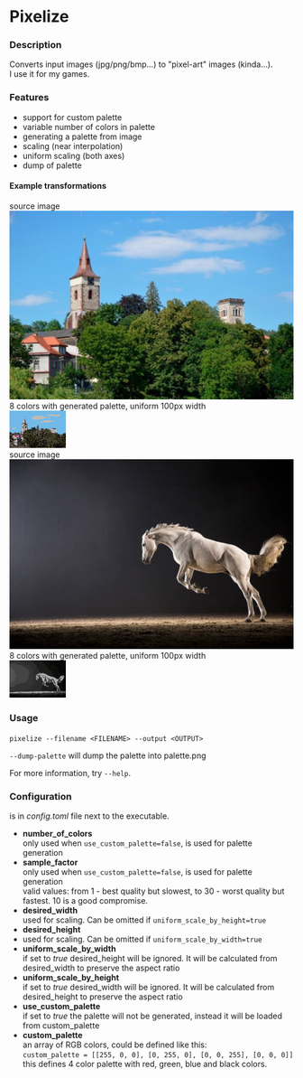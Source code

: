 # Pixelize

### Description

Converts input images (jpg/png/bmp...) to "pixel-art" images (kinda...).  
I use it for my games. 

### Features

- support for custom palette
- variable number of colors in palette
- generating a palette from image
- scaling (near interpolation)
- uniform scaling (both axes)
- dump of palette

#### Example transformations 
source image  
![alt text](libcrate/assets/test_img_1.jpg)  
8 colors with generated palette, uniform 100px width  
![alt text](libcrate/assets/converted1.png)  
source image  
![alt text](libcrate/assets/test_img_2.jpg)  
8 colors with generated palette, uniform 100px width  
![alt text](libcrate/assets/converted2.png)  

### Usage 
`pixelize --filename <FILENAME> --output <OUTPUT>` 

`--dump-palette` will dump the palette into palette.png  

For more information, try `--help`.  

### Configuration

is in *config.toml* file next to the executable.

- **number_of_colors**  
only used when `use_custom_palette=false`, is used for palette generation  
- **sample_factor**  
  only used when `use_custom_palette=false`, is used for palette generation   
  valid values: from 1 - best quality but slowest, to 30 - worst quality but fastest. 10 is a good compromise.  
- **desired_width**  
  used for scaling. Can be omitted if `uniform_scale_by_height=true`  
- **desired_height**  
-   used for scaling. Can be omitted if `uniform_scale_by_width=true`  
- **uniform_scale_by_width**  
  if set to *true* desired_height will be ignored. It will be calculated from desired_width to preserve the aspect ratio    
- **uniform_scale_by_height**  
  if set to *true* desired_width will be ignored. It will be calculated from desired_height to preserve the aspect ratio  
- **use_custom_palette**  
  if set to *true* the palette will not be generated, instead it will be loaded from custom_palette  
- **custom_palette**  
an array of RGB colors, could be defined like this:  
  `custom_palette = [[255, 0, 0], [0, 255, 0], [0, 0, 255], [0, 0, 0]]`  
this defines 4 color palette with red, green, blue and black colors.  
